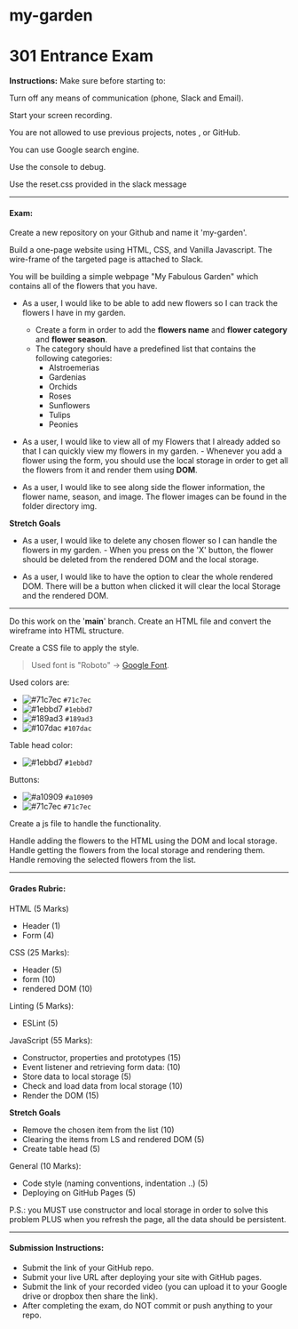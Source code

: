 # my-garden

# 301 Entrance Exam

**Instructions:**
Make sure before starting to:

Turn off any means of communication (phone, Slack and Email).

Start your screen recording.

You are not allowed to use previous projects, notes , or GitHub.

You can use Google search engine.

Use the console to debug.

Use the reset.css provided in the slack message

******************************************************

#### Exam:
Create a new repository on your Github and name it 'my-garden'.

Build a one-page website using HTML, CSS, and Vanilla Javascript. The wire-frame of the targeted page is attached to Slack.

You will be building a simple webpage "My Fabulous Garden" which contains all of the flowers that you have.

- As a user, I would like to be able to add new flowers so I can track the flowers I have in my garden. 
    - Create a form in order to add the **flowers name** and **flower category** and **flower season**. 
    - The category should have a predefined list that contains the following categories: 
        - Alstroemerias
        - Gardenias
        - Orchids
        - Roses
        - Sunflowers
        - Tulips
        - Peonies

- As a user, I would like to view all of my Flowers that I already added so that I can quickly view my flowers in my garden. - Whenever you add a flower using the form, you should use the local storage in order to get all the flowers from it and render them using **DOM**.

- As a user, I would like to see along side the flower information, the flower name, season, and image. The flower images can be found in the folder directory img.

**Stretch Goals**
- As a user, I would like to delete any chosen flower so I can handle the flowers in my garden. - When you press on the 'X' button, the flower should be deleted from the rendered DOM and the local storage.

- As a user, I would like to have the option to clear the whole rendered DOM. There will be a button when clicked it will clear the local Storage and the rendered DOM.

******************************************************
Do this work on the '**main**' branch.
Create an HTML file and convert the wireframe into HTML structure.

Create a CSS file to apply the style.

> Used font is "Roboto" -> [Google Font](https://fonts.google.com/).

Used colors are: 
- ![#71c7ec](https://via.placeholder.com/15/71c7ec/000000?text=+) `#71c7ec`
- ![#1ebbd7](https://via.placeholder.com/15/1ebbd7/000000?text=+) `#1ebbd7`
- ![#189ad3](https://via.placeholder.com/15/189ad3/000000?text=+) `#189ad3`
- ![#107dac](https://via.placeholder.com/15/107dac/000000?text=+) `#107dac`

Table head color:
- ![#1ebbd7](https://via.placeholder.com/15/1ebbd7/000000?text=+) `#1ebbd7`

Buttons:
- ![#a10909](https://via.placeholder.com/15/a10909/000000?text=+) `#a10909`
- ![#71c7ec](https://via.placeholder.com/15/71c7ec/000000?text=+) `#71c7ec`

Create a js file to handle the functionality.

Handle adding the flowers to the HTML using the DOM and local storage.
Handle getting the flowers from the local storage and rendering them.
Handle removing the selected flowers from the list.

******************************************************

#### Grades Rubric:
HTML (5 Marks) 
- Header (1)
- Form (4)

CSS (25 Marks): 
- Header (5) 
- form (10) 
- rendered DOM (10)

Linting (5 Marks):
- ESLint (5)

JavaScript (55 Marks): 
- Constructor, properties and prototypes (15)
- Event listener and retrieving form data: (10)
- Store data to local storage (5)
- Check and load data from local storage (10)
- Render the DOM (15) 

**Stretch Goals** 
- Remove the chosen item from the list (10)
- Clearing the items from LS and rendered DOM (5)
- Create table head (5)

General (10 Marks):
- Code style (naming conventions, indentation ..) (5)
- Deploying on GitHub Pages (5)

P.S.: you MUST use constructor and local storage in order to solve this problem PLUS when you refresh the page, all the data should be persistent.

******************************************************

#### Submission Instructions:
- Submit the link of your GitHub repo.
- Submit your live URL after deploying your site with GitHub pages.
- Submit the link of your recorded video (you can upload it to your Google drive or dropbox then share the link).
- After completing the exam, do NOT commit or push anything to your repo.